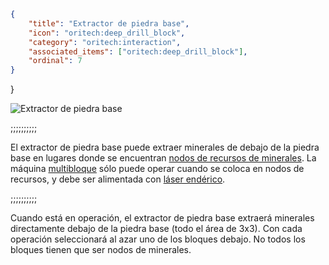 ```json
{
	"title": "Extractor de piedra base",
	"icon": "oritech:deep_drill_block",
	"category": "oritech:interaction",
	"associated_items": ["oritech:deep_drill_block"],
	"ordinal": 7
}
```

}

![Extractor de piedra base](oritech:textures/book/deep_drill.png,fit)

;;;;;;;;;;

El extractor de piedra base puede extraer minerales de debajo de la piedra base en lugares donde se encuentran [nodos de recursos de minerales](^oritech:resources/resource_nodes). La
máquina [multibloque](^oritech:processing/multiblocks) sólo puede operar cuando se coloca en nodos de recursos, y debe ser alimentada con [láser endérico](^oritech:interaction/enderic_laser).

;;;;;;;;;;

Cuando está en operación, el extractor de piedra base extraerá minerales directamente debajo de la piedra base (todo el área de 3x3). Con cada operación seleccionará al azar uno de los bloques debajo. No todos los bloques tienen que ser
nodos de minerales.
